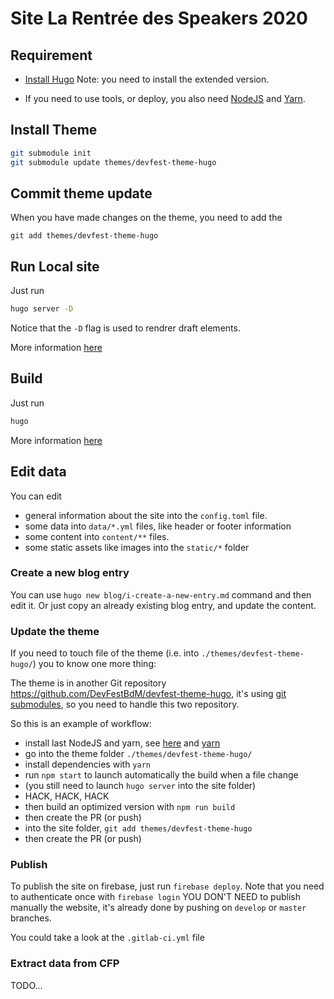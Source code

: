 # Site La Rentrée des Speakers 2020

## Requirement

* [Install Hugo](https://gohugo.io/getting-started/installing/)
  Note: you need to install the extended version.

* If you need to use tools, or deploy, you also need [NodeJS](https://nodejs.org/en/) and [Yarn](https://yarnpkg.com/lang/en/docs/install).

## Install Theme

```bash
git submodule init
git submodule update themes/devfest-theme-hugo
```

## Commit theme update

When you have made changes on the theme, you need to add the

```
git add themes/devfest-theme-hugo
```

## Run Local site

Just run

```bash
hugo server -D
```

Notice that the `-D` flag is used to rendrer draft elements.

More information [here](https://gohugo.io/commands/hugo_server/)

## Build

Just run

```bash
hugo
```

More information [here](https://gohugo.io/commands/hugo/)

## Edit data

You can edit

* general information about the site into the `config.toml` file.
* some data into `data/*.yml` files, like header or footer information
* some content into `content/**` files.
* some static assets like images into the `static/*` folder

### Create a new blog entry

You can use `hugo new blog/i-create-a-new-entry.md` command and then edit it.
Or just copy an already existing blog entry, and update the content.

### Update the theme

If you need to touch file of the theme (i.e. into `./themes/devfest-theme-hugo/`) you to know one more thing:
 
The theme is in another Git repository <https://github.com/DevFestBdM/devfest-theme-hugo>,
it's using [git submodules](https://git-scm.com/book/en/v2/Git-Tools-Submodules),
so you need to handle this two repository.
 
So this is an example of workflow:
 
* install last NodeJS and yarn, see [here](https://github.com/creationix/nvm) and [yarn](https://yarnpkg.com/)
* go into the theme folder `./themes/devfest-theme-hugo/`
* install dependencies with `yarn`
* run `npm start` to launch automatically the build when a file change
* (you still need to launch `hugo server` into the site folder)
* HACK, HACK, HACK
* then build an optimized version with `npm run build`
* then create the PR (or push)
* into the site folder, `git add themes/devfest-theme-hugo`
* then create the PR (or push) 

### Publish

To publish the site on firebase, just run `firebase deploy`.
Note that you need to authenticate once with `firebase login`
YOU DON'T NEED to publish manually the website, it's already done by pushing on `develop` or `master` branches.
 
You could take a look at the `.gitlab-ci.yml` file


### Extract data from CFP

TODO...
